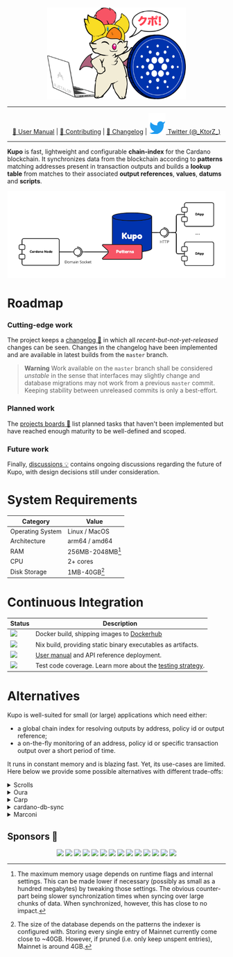 <p align="center">
  <img src="./docs/kupo.png" width="320" />
</p>

---

<p align="center">
  <a href="https://cardanosolutions.github.io/kupo">📖 User Manual</a>
  |
  <a href="CONTRIBUTING.md">🤝 Contributing</a>
  |
  <a href="CHANGELOG.md"> 💾 Changelog</a>
  |
  <a href="https://twitter.com/_KtorZ_"><img src=".github/twitter.svg" alt="Twitter"> Twitter (@_KtorZ_)</a>
</p>

---

**Kupo** is fast, lightweight and configurable **chain-index** for the Cardano blockchain. It synchronizes data from the blockchain according to **patterns** matching addresses present in transaction outputs and builds a **lookup table** from matches to their associated **output references**, **values**, **datums** and **scripts**.

<p align="center">
  <picture>
    <source media="(prefers-color-scheme: dark)" srcset="./docs/architecture-diagram-dark.png 300w" sizes="300px">
    <source media="(prefers-color-scheme: dark and min-width: 480px)" srcset="./docs/architecture-diagram-dark.png 450w" sizes="450px">
    <source media="(prefers-color-scheme: dark and min-width: 780px)" srcset="./docs/architecture-diagram-dark.png 600w" sizes="600px">
    <source media="(min-width: 480px)" srcset="./docs/architecture-diagram-light.png 450w" sizes="450px">
    <source media="(min-width: 780px)" srcset="./docs/architecture-diagram-light.png 600w" sizes="600px">
    <img alt="Kupo: components diagram" src="./docs/architecture-diagram-light.png" width="675">
  </picture>
</p>

# Roadmap

### Cutting-edge work

The project keeps a [changelog 💾](./CHANGELOG.md) in which all _recent-but-not-yet-released_ changes can be seen. Changes in the changelog have been implemented and are available in latest builds from the `master` branch.

> **Warning** Work available on the `master` branch shall be considered _unstable_ in the sense that interfaces may slightly change and database migrations may not work from a previous `master` commit. Keeping stability between unreleased commits is only a best-effort.

### Planned work

The [projects boards 🎯][roadmap] list planned tasks that haven't been implemented but have reached enough maturity to be well-defined and scoped.

### Future work

Finally, [discussions 💡][discussions] contains ongoing discussions regarding the future of Kupo, with design decisions still under consideration.

# System Requirements

| Category         | Value            |
| ---              | ---              |
| Operating System | Linux / MacOS    |
| Architecture     | arm64 / amd64    |
| RAM              | 256MB-2048MB[^1] |
| CPU              | 2+ cores         |
| Disk Storage     | 1MB-40GB[^2]     |

# Continuous Integration

| Status | Description |
| --- | --- |
| <a href="https://github.com/CardanoSolutions/kupo/actions/workflows/docker.yaml"><img src="https://img.shields.io/github/workflow/status/cardanosolutions/kupo/Docker?style=for-the-badge&label=&logo=Docker&logoColor=000000&color=f9dd24" /></a> | Docker build, shipping images to [Dockerhub](https://hub.docker.com/r/cardanosolutions/kupo) |
| <a href="https://github.com/CardanoSolutions/kupo/actions/workflows/nix.yaml"><img src="https://img.shields.io/github/workflow/status/cardanosolutions/kupo/Nix?style=for-the-badge&label=&logo=NixOS&logoColor=000000&color=f9dd24" /></a> | Nix build, providing static binary executables as artifacts. |
| <a href="https://github.com/CardanoSolutions/kupo/actions/workflows/pages/pages-build-deployment"><img src="https://img.shields.io/github/deployments/cardanosolutions/kupo/github-pages?style=for-the-badge&label=&logo=readthedocs&logoColor=000000&color=f9dd24"></a> | [User manual][] and API reference deployment. |
| <img src="https://img.shields.io/static/v1?style=for-the-badge&label=&message=90%&logo=codecov&logoColor=000000&color=f9dd24"> | Test code coverage. Learn more about the [testing strategy][]. |

# Alternatives

Kupo is well-suited for small (or large) applications which need either:

- a global chain index for resolving outputs by address, policy id or output reference;
- a on-the-fly monitoring of an address, policy id or specific transaction output over a short period of time.

It runs in constant memory and is blazing fast. Yet, its use-cases are limited. Here below we provide some possible alternatives with different trade-offs:

<details>
  <summary>Scrolls</summary>

Key differences(s): Scrolls provides (at this stage) an in-memory aggregation engine via Redis. It allows applications to watch and react instantly on the evolution of some aggregated metric (see Scrolls' README for details about what metrics are supported). Because the data is fully stored in-memory, it is not possible to index the entire chain without resorting to large memory requirements. Hence it is more tailored to specific handpicked pieces of information. It also synchronizes blocks from the chain using the node-to-node protocol which means that it can do so on any remote node relay, but it is also slower (because a more defensive protocol) than the node-to-client protocol upon which Kupo relies.

<p align="right">
  <a href="https://github.com/txpipe/scrolls">Learn more</a>
  </p>
</details>

<details>
  <summary>Oura</summary>

Key difference(s): Oura in itself does not provide any chain-indexing, but it supports pluggable sinks where filtered data from the Cardano blockchain can be dumped into (e.g. Elastic Search or Kafka). It also supports a wider variety of events. All-in-all, a good fit for more elaborate solutions.

<p align="right">
  <a href="https://github.com/txpipe/oura/#readme">Learn more</a>
  </p>
</details>

<details>
  <summary>Carp</summary>

Key difference(s): Carp is a modular blockchain indexer built on top of Oura; it synchronizes data in a PostgreSQL database based on behaviors described in _tasks_ (Rust standalone plugins). Some pre-defined common tasks are already available, other can be written on-demand to fit one's use case. As a primary interface, Carps fully relies on PostgreSQL.

<p align="right">
  <a href="https://dcspark.github.io/carp/docs/intro/">Learn more</a>
</p>
</details>

<details>
  <summary>cardano-db-sync</summary>

Key difference(s): cardano-db-sync synchronizes ALL data from the Cardano blockchain, whereas Kupo focuses only on transaction outputs. This comes with obvious trade-offs in both on-disk storage, runtime requirements and performances. Kupo is usually an order of magnitude faster for retrieving outputs by address, stake address or policy id. Note also that like Carp, cardano-db-sync's primary interface is a PostgreSQL database whereas Kupo offers a higher-level HTTP API over JSON.

<p align="right">
  <a href="https://github.com/input-output-hk/cardano-db-sync#cardano-db-sync">Learn more</a>
</p>
</details>

<details>
  <summary>Marconi</summary>

Key differences(s): In a similar fashion to Carp, Marconi offers a modular indexer infrastructure where users can customize data streams through standalone plugins (however written in Haskell). It synchronizes data across multiple streams (utxo, datums and scripts), filters them based on custom plugins and stores them in a SQLite database. At this stage, Marconi is also in at an early development phase.

<p align="right">
  <a href="https://github.com/input-output-hk/plutus-apps/tree/main/marconi#marconi">Learn more</a>
</p>
</details>

## Sponsors 💖

<p align="center">
  <a href="https://sundaeswap.finance/"><img src="https://avatars.githubusercontent.com/u/83610786?v=4" width=50 /></a>
  <a href="https://github.com/savaki"><img src="https://avatars.githubusercontent.com/u/108710?v=4" width=50 /></a>
  <a href="https://blockfrost.io/"><img src="https://avatars.githubusercontent.com/u/70073210?v=4" width=50 /></a>
  <a href="https://jpeg.store/"><img src="https://avatars.githubusercontent.com/u/98781883?v=4" width=50 /></a>
  <a href="https://github.com/jacoblambda"><img src="https://avatars.githubusercontent.com/u/9424043?v=4" width=50 /></a>
  <a href="https://github.com/minswap"><img src="https://avatars.githubusercontent.com/u/80548193?v=4" width=50 /></a>
  <a href="https://github.com/Quantumplation"><img src="https://avatars.githubusercontent.com/u/49870?v=4" width=50 /></a>
  <a href="https://github.com/codybutz"><img src="https://avatars.githubusercontent.com/u/3670430?v=4" width=50 /></a>
  <a href="https://github.com/scarmuega"><img src="https://avatars.githubusercontent.com/u/653886?v=4" width=50 /></a>
  <a href="https://github.com/mrbrinker"><img src="https://avatars.githubusercontent.com/u/41247403?v=4" width=50 /></a>
  <a href="https://github.com/sacrelege"><img src="https://avatars.githubusercontent.com/u/7289595?v=4" width=50 /></a>
  <a href="https://github.com/artemwright"><img src="https://avatars.githubusercontent.com/u/83517471?v=4" width=50 /></a>
  <a href="https://github.com/kayandra"><img src="https://avatars.githubusercontent.com/u/5002506?v=4" width=50 /></a>
  <a href="https://github.com/will991"><img src="https://avatars.githubusercontent.com/u/9065638?v=4" width=50 /></a>
</p>

[testing strategy]: https://github.com/CardanoSolutions/kupo/tree/master/test#testing-strategy
[user manual]: https://cardanosolutions.github.io/kupo
[discussions]: https://github.com/CardanoSolutions/kupo/discussions/categories/ideas?discussions_q=category%3AIdeas+sort%3Atop
[roadmap]: https://github.com/CardanoSolutions/kupo/projects?type=classic


[^1]: The maximum memory usage depends on runtime flags and internal settings. This can be made lower if necessary (possibly as small as a hundred megabytes) by tweaking those settings. The obvious counter-part being slower synchronization times when syncing over large chunks of data. When synchronized, however, this has close to no impact.

[^2]: The size of the database depends on the patterns the indexer is configured with. Storing every single entry of Mainnet currently come close to ~40GB. However, if pruned (i.e. only keep unspent entries), Mainnet is around 4GB.
